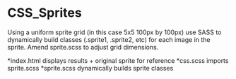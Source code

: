 # CSS_Sprites

Using a uniform sprite grid (in this case 5x5 100px by 100px) use SASS to dynamically build classes (.sprite1, .sprite2, etc) for each image in the sprite. Amend sprite.scss to adjust grid dimensions.

*index.html displays results + original sprite for reference
*css.scss imports sprite.scss
*sprite.scss dynamically builds sprite classes
